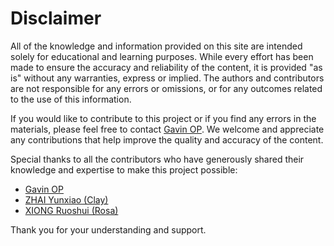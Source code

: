 # Disclaimer

All of the knowledge and information provided on this site are intended solely for educational and learning purposes. While every effort has been made to ensure the accuracy and reliability of the content, it is provided "as is" without any warranties, express or implied. The authors and contributors are not responsible for any errors or omissions, or for any outcomes related to the use of this information.

If you would like to contribute to this project or if you find any errors in the materials, please feel free to contact [Gavin OP](mailto:HaoxiangZhang@link.cuhk.edu.hk). We welcome and appreciate any contributions that help improve the quality and accuracy of the content.

Special thanks to all the contributors who have generously shared their knowledge and expertise to make this project possible:

- [Gavin OP](mailto:HaoxiangZhang@link.cuhk.edu.hk)
- [ZHAI Yunxiao (Clay)](mailto:clay.zhai@link.cuhk.edu.hk)
- [XIONG Ruoshui (Rosa)](mailto:ruoshui2021@gmail.com)

Thank you for your understanding and support.
